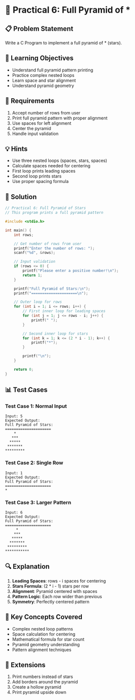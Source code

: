 # 🎯 Practical 6: Full Pyramid of *

## 📋 Problem Statement

Write a C Program to implement a full pyramid of * (stars).

## 🎯 Learning Objectives

- Understand full pyramid pattern printing
- Practice complex nested loops
- Learn space and star alignment
- Understand pyramid geometry

## 📝 Requirements

1. Accept number of rows from user
2. Print full pyramid pattern with proper alignment
3. Use spaces for left alignment
4. Center the pyramid
5. Handle input validation

## 💡 Hints

- Use three nested loops (spaces, stars, spaces)
- Calculate spaces needed for centering
- First loop prints leading spaces
- Second loop prints stars
- Use proper spacing formula

## 🔧 Solution

```c
// Practical 6: Full Pyramid of Stars
// This program prints a full pyramid pattern

#include <stdio.h>

int main() {
    int rows;

    // Get number of rows from user
    printf("Enter the number of rows: ");
    scanf("%d", &rows);

    // Input validation
    if (rows <= 0) {
        printf("Please enter a positive number!\n");
        return 1;
    }

    printf("Full Pyramid of Stars:\n");
    printf("=====================\n");

    // Outer loop for rows
    for (int i = 1; i <= rows; i++) {
        // First inner loop for leading spaces
        for (int j = 1; j <= rows - i; j++) {
            printf(" ");
        }

        // Second inner loop for stars
        for (int k = 1; k <= (2 * i - 1); k++) {
            printf("*");
        }

        printf("\n");
    }

    return 0;
}
```

## 📊 Test Cases

### Test Case 1: Normal Input
```
Input: 5
Expected Output:
Full Pyramid of Stars:
=====================
    *
   ***
  *****
 *******
*********
```

### Test Case 2: Single Row
```
Input: 1
Expected Output:
Full Pyramid of Stars:
=====================
*
```

### Test Case 3: Larger Pattern
```
Input: 6
Expected Output:
Full Pyramid of Stars:
=====================
     *
    ***
   *****
  *******
 *********
***********
```

## 🔍 Explanation

1. **Leading Spaces**: rows - i spaces for centering
2. **Stars Formula**: (2 * i - 1) stars per row
3. **Alignment**: Pyramid centered with spaces
4. **Pattern Logic**: Each row wider than previous
5. **Symmetry**: Perfectly centered pattern

## 🎯 Key Concepts Covered

- Complex nested loop patterns
- Space calculation for centering
- Mathematical formula for star count
- Pyramid geometry understanding
- Pattern alignment techniques

## 🚀 Extensions

1. Print numbers instead of stars
2. Add borders around the pyramid
3. Create a hollow pyramid
4. Print pyramid upside down